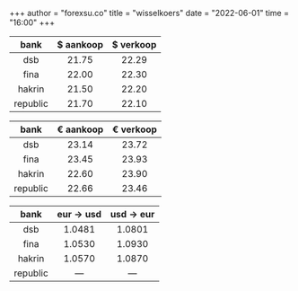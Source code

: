+++
author = "forexsu.co"
title = "wisselkoers"
date = "2022-06-01"
time = "16:00"
+++

bank|$ aankoop|$ verkoop
:-----:|:-----:|:-----:
dsb  |21.75|22.29
fina  |22.00|22.30
hakrin  |21.50|22.20
republic  |21.70|22.10

bank|€ aankoop|€ verkoop
:-----:|:-----:|:-----:
dsb  |23.14|23.72
fina  |23.45|23.93
hakrin  |22.60|23.90
republic  |22.66|23.46

bank|eur → usd|usd → eur
:-----:|:-----:|:-----:
dsb  |1.0481|1.0801
fina  |1.0530|1.0930
hakrin  |1.0570|1.0870
republic  |—|—
